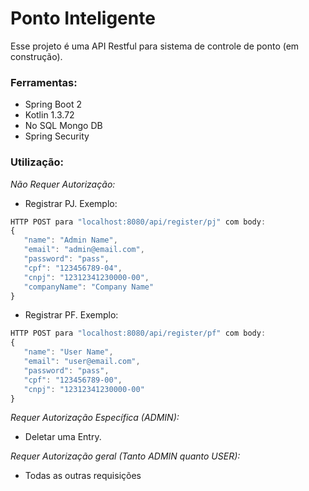 # Ponto Inteligente

Esse projeto é uma API Restful para sistema de controle de ponto (em construção).

### Ferramentas:
* Spring Boot 2
* Kotlin 1.3.72
* No SQL Mongo DB
* Spring Security

### Utilização:
*Não Requer Autorização:*
* Registrar PJ. Exemplo:
 ```javascript
HTTP POST para "localhost:8080/api/register/pj" com body:
{
    "name": "Admin Name",
    "email": "admin@email.com",
    "password": "pass",
    "cpf": "123456789-04",
    "cnpj": "12312341230000-00",
    "companyName": "Company Name"
}
 ```
* Registrar PF. Exemplo:
 ```javascript
HTTP POST para "localhost:8080/api/register/pf" com body:
{
    "name": "User Name",
    "email": "user@email.com",
    "password": "pass",
    "cpf": "123456789-00",
    "cnpj": "12312341230000-00"
}
 ```
*Requer Autorização Específica (ADMIN):*
* Deletar uma Entry.

*Requer Autorização geral (Tanto ADMIN quanto USER):*
* Todas as outras requisições
